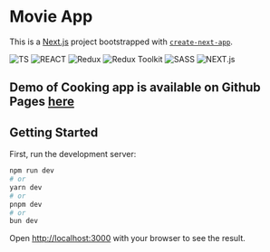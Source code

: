# Movie App

This is a [Next.js](https://nextjs.org/) project bootstrapped with [`create-next-app`](https://github.com/vercel/next.js/tree/canary/packages/create-next-app).

![TS](https://img.shields.io/badge/TypeScript-F7DF1E?style=for-the-badge&logo=typescript&logoColor=black)
![REACT](https://img.shields.io/badge/react-%2320232a.svg?style=for-the-badge&logo=react&logoColor=%2361DAFB)
![Redux](https://img.shields.io/badge/redux-%23593d88.svg?style=for-the-badge&logo=redux&logoColor=white)
![Redux Toolkit](https://img.shields.io/badge/Redux_Toolkit-303540?style=for-the-badge&logo=redux&logoColor=61DAFB)
![SASS](https://img.shields.io/badge/SASS-hotpink.svg?style=for-the-badge&logo=SASS&logoColor=white)
![NEXT.js](https://img.shields.io/badge/Next-black?style=for-the-badge&logo=next.js&logoColor=white)

## Demo of Cooking app is available on Github Pages [here](https://movie-app-next-hzou4xibp-zhannazucher.vercel.app)

## Getting Started

First, run the development server:

```bash
npm run dev
# or
yarn dev
# or
pnpm dev
# or
bun dev
```

Open [http://localhost:3000](http://localhost:3000) with your browser to see the result.
